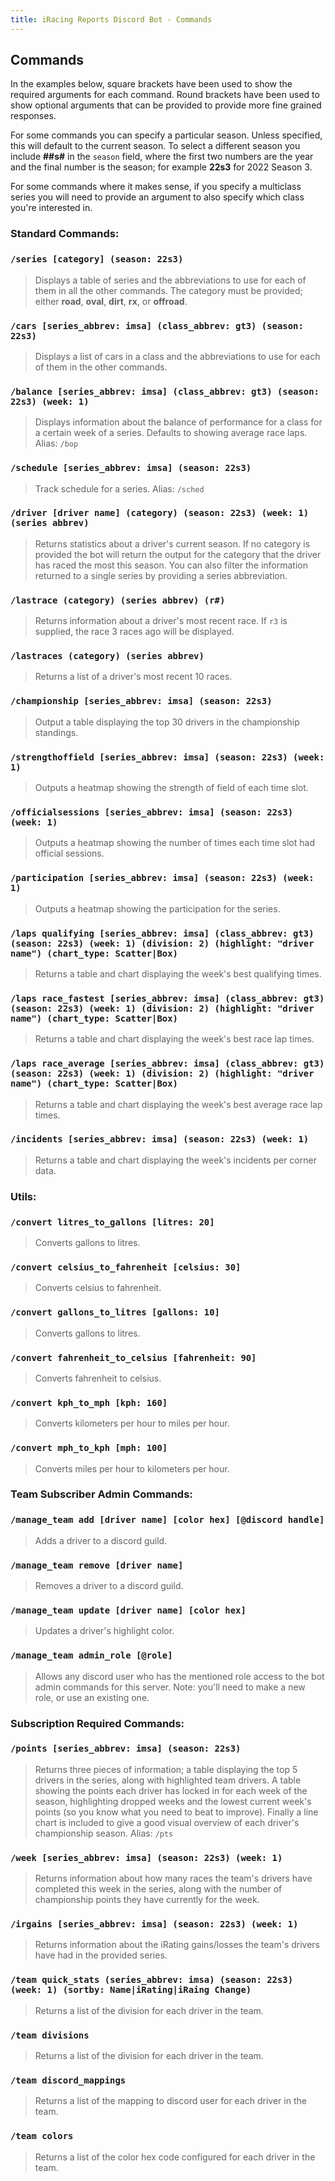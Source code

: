 ```yaml
---
title: iRacing Reports Discord Bot - Commands
---
```


## Commands

In the examples below, square brackets have been used to show the required arguments for each command. Round brackets have been used to show optional arguments that can be provided to provide more fine grained responses.

For some commands you can specify a particular season. Unless specified, this will default to the current season. To select a different season you include **##s#** in the `season` field, where the first two numbers are the year and the final number is the season; for example **22s3** for 2022 Season 3.

For some commands where it makes sense, if you specify a multiclass series you will need to provide an argument to also specify which class you're interested in.

### Standard Commands:
### `/series [category] (season: 22s3)`
> Displays a table of series and the abbreviations to use for each of them in all the other commands. The category must be provided; either **road**, **oval**, **dirt**, **rx**, or **offroad**.

### `/cars [series_abbrev: imsa] (class_abbrev: gt3) (season: 22s3)`
> Displays a list of cars in a class and the abbreviations to use for each of them in the other commands.

### `/balance [series_abbrev: imsa] (class_abbrev: gt3) (season: 22s3) (week: 1)`
> Displays information about the balance of performance for a class for a certain week of a series. Defaults to showing average race laps.
> Alias: `/bop`

### `/schedule [series_abbrev: imsa] (season: 22s3)`
> Track schedule for a series. 
> Alias: `/sched`

### `/driver [driver name] (category) (season: 22s3) (week: 1) (series abbrev)`
> Returns statistics about a driver's current season. If no category is provided the bot will return the output for the category that the driver has raced the most this season. You can also filter the information returned to a single series by providing a series abbreviation.

### `/lastrace (category) (series abbrev) (r#)`
> Returns information about a driver's most recent race. If `r3` is supplied, the race 3 races ago will be displayed.

### `/lastraces (category) (series abbrev)`
> Returns a list of a driver's most recent 10 races.

### `/championship [series_abbrev: imsa] (season: 22s3)`
> Output a table displaying the top 30 drivers in the championship standings. 

### `/strengthoffield [series_abbrev: imsa] (season: 22s3) (week: 1)`
> Outputs a heatmap showing the strength of field of each time slot. 

### `/officialsessions [series_abbrev: imsa] (season: 22s3) (week: 1)`
> Outputs a heatmap showing the number of times each time slot had official sessions. 

### `/participation [series_abbrev: imsa] (season: 22s3) (week: 1)`
> Outputs a heatmap showing the participation for the series. 

### `/laps qualifying [series_abbrev: imsa] (class_abbrev: gt3) (season: 22s3) (week: 1) (division: 2) (highlight: "driver name") (chart_type: Scatter|Box)`
> Returns a table and chart displaying the week's best qualifying times. 

### `/laps race_fastest [series_abbrev: imsa] (class_abbrev: gt3) (season: 22s3) (week: 1) (division: 2) (highlight: "driver name") (chart_type: Scatter|Box)`
> Returns a table and chart displaying the week's best race lap times. 

### `/laps race_average [series_abbrev: imsa] (class_abbrev: gt3) (season: 22s3) (week: 1) (division: 2) (highlight: "driver name") (chart_type: Scatter|Box)`
> Returns a table and chart displaying the week's best average race lap times. 

### `/incidents [series_abbrev: imsa] (season: 22s3) (week: 1)`
> Returns a table and chart displaying the week's incidents per corner data. 

### Utils:
### `/convert litres_to_gallons [litres: 20]`
> Converts gallons to litres. 

### `/convert celsius_to_fahrenheit [celsius: 30]`
> Converts celsius to fahrenheit. 

### `/convert gallons_to_litres [gallons: 10]`
> Converts gallons to litres. 

### `/convert fahrenheit_to_celsius [fahrenheit: 90]`
> Converts fahrenheit to celsius. 

### `/convert kph_to_mph [kph: 160]`
> Converts kilometers per hour to miles per hour. 

### `/convert mph_to_kph [mph: 100]`
> Converts miles per hour to kilometers per hour. 

### Team Subscriber Admin Commands:
### `/manage_team add [driver name] [color hex] [@discord handle]`
> Adds a driver to a discord guild.

### `/manage_team remove [driver name]`
> Removes a driver to a discord guild.

### `/manage_team update [driver name] [color hex]`
> Updates a driver's highlight color.

### `/manage_team admin_role [@role]`
> Allows any discord user who has the mentioned role access to the bot admin commands for this server. Note: you'll need to make a new role, or use an existing one.

### Subscription Required Commands:
### `/points [series_abbrev: imsa] (season: 22s3)`
> Returns three pieces of information; a table displaying the top 5 drivers in the series, along with highlighted team drivers. A table showing the points each driver has locked in for each week of the season, highlighting dropped weeks and the lowest current week's points (so you know what you need to beat to improve). Finally a line chart is included to give a good visual overview of each driver's championship season.
> Alias: `/pts`

### `/week [series_abbrev: imsa] (season: 22s3) (week: 1)`
> Returns information about how many races the team's drivers have completed this week in the series, along with the number of championship points they have currently for the week.

### `/irgains [series_abbrev: imsa] (season: 22s3) (week: 1)`
> Returns information about the iRating gains/losses the team's drivers have had in the provided series.

### `/team quick_stats (series_abbrev: imsa) (season: 22s3) (week: 1) (sortby: Name|iRating|iRaing Change)`
> Returns a list of the division for each driver in the team.

### `/team divisions`
> Returns a list of the division for each driver in the team.

### `/team discord_mappings`
> Returns a list of the mapping to discord user for each driver in the team.

### `/team colors`
> Returns a list of the color hex code configured for each driver in the team.



